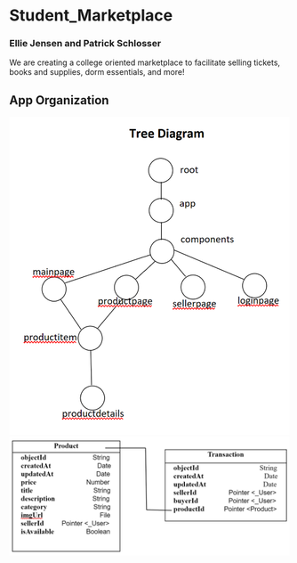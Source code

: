 # Student_Marketplace
### Ellie Jensen and Patrick Schlosser
We are creating a college oriented marketplace to facilitate
selling tickets, books and supplies, dorm essentials, and more!

## App Organization
![Tree Diagram](./images/tree_diagram.png)
![UML Diagram](./images/UML.png)